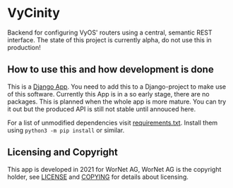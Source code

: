 # VyCinity

Backend for configuring VyOS' routers using a central, semantic REST interface. The state of this project is currently alpha, do not use this in production!

## How to use this and how development is done

This is a [Django App](https://www.djangoproject.com/). You need to add this to a Django-project to make use of this software. Currently this App is in a so early stage, there are no packages. This is planned when the whole app is more mature. You can try it out but the produced API is still not stable until annouced here. 

For a list of unmodified dependencies visit [requirements.txt](requirements.txt). Install them using `python3 -m pip install` or similar. 

## Licensing and Copyright

This app is developed in 2021 for WorNet AG, WorNet AG is the copyright holder, see [LICENSE](LICENSE) and [COPYING](COPYING) for details about licensing.